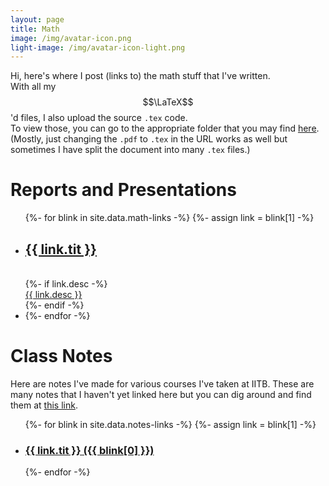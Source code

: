 ```yaml
--- 
layout: page
title: Math
image: /img/avatar-icon.png
light-image: /img/avatar-icon-light.png
---
```


Hi, here's where I post (links to) the math stuff that I've written.  
With all my $$\LaTeX$$'d files, I also upload the source `.tex` code.  
To view those, you can go to the appropriate folder that you may find [here](https://github.com/aryamanmaithani/math). (Mostly, just changing the `.pdf` to `.tex` in the URL works as well but sometimes I have split the document into many `.tex` files.)

# Reports and Presentations

<ul>
    {%- for blink in site.data.math-links -%}
        {%- assign link = blink[1] -%}
        <li>
          <a href="/math{{ blink[0] | relative_url }}">
          <h2 class="post-title">{{ link.tit }}</h2>
          </a><br>
          {%- if link.desc -%}
          <div class="post-entry-container">
            <div class="post-entry">
              <a href="/math{{ blink[0] | relative_url }}"> {{ link.desc }} </a>
            </div>
          </div>
          {%- endif -%}
        <li>
    {%- endfor -%}
</ul>

# Class Notes
Here are notes I've made for various courses I've taken at IITB. These are many notes that I haven't yet linked here but you can dig around and find them at [this link](https://github.com/aryamanmaithani/math).

<ul>
  {%- for blink in site.data.notes-links -%}
    {%- assign link = blink[1] -%}
      <li> <a href="/math{{ blink[0] | relative_url }}">
      <h3 class="post-title">{{ link.tit }} ({{ blink[0] }})</h3>
      </a> </li>
  {%- endfor -%}
</ul>
